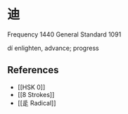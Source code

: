 # 迪
Frequency 1440
General Standard 1091

dí
enlighten, advance; progress

## References
- [[HSK 0]]
- [[8 Strokes]]
- [[辵 Radical]]
